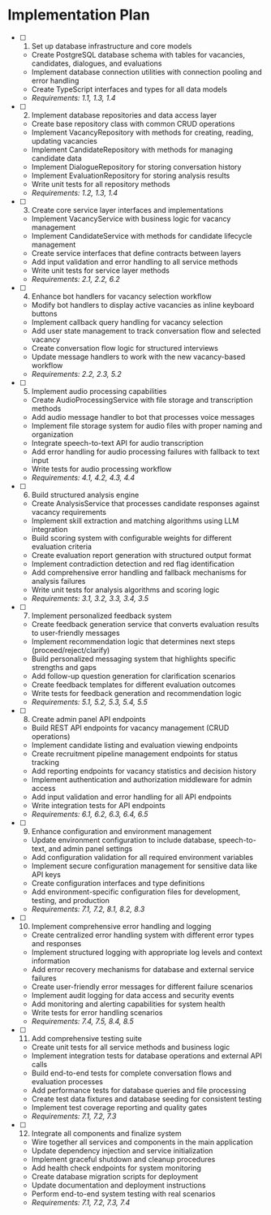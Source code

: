 # Implementation Plan

- [ ] 1. Set up database infrastructure and core models
  - Create PostgreSQL database schema with tables for vacancies, candidates, dialogues, and evaluations
  - Implement database connection utilities with connection pooling and error handling
  - Create TypeScript interfaces and types for all data models
  - _Requirements: 1.1, 1.3, 1.4_

- [ ] 2. Implement database repositories and data access layer
  - Create base repository class with common CRUD operations
  - Implement VacancyRepository with methods for creating, reading, updating vacancies
  - Implement CandidateRepository with methods for managing candidate data
  - Implement DialogueRepository for storing conversation history
  - Implement EvaluationRepository for storing analysis results
  - Write unit tests for all repository methods
  - _Requirements: 1.2, 1.3, 1.4_

- [ ] 3. Create core service layer interfaces and implementations
  - Implement VacancyService with business logic for vacancy management
  - Implement CandidateService with methods for candidate lifecycle management
  - Create service interfaces that define contracts between layers
  - Add input validation and error handling to all service methods
  - Write unit tests for service layer methods
  - _Requirements: 2.1, 2.2, 6.2_

- [ ] 4. Enhance bot handlers for vacancy selection workflow
  - Modify bot handlers to display active vacancies as inline keyboard buttons
  - Implement callback query handling for vacancy selection
  - Add user state management to track conversation flow and selected vacancy
  - Create conversation flow logic for structured interviews
  - Update message handlers to work with the new vacancy-based workflow
  - _Requirements: 2.2, 2.3, 5.2_

- [ ] 5. Implement audio processing capabilities
  - Create AudioProcessingService with file storage and transcription methods
  - Add audio message handler to bot that processes voice messages
  - Implement file storage system for audio files with proper naming and organization
  - Integrate speech-to-text API for audio transcription
  - Add error handling for audio processing failures with fallback to text input
  - Write tests for audio processing workflow
  - _Requirements: 4.1, 4.2, 4.3, 4.4_

- [ ] 6. Build structured analysis engine
  - Create AnalysisService that processes candidate responses against vacancy requirements
  - Implement skill extraction and matching algorithms using LLM integration
  - Build scoring system with configurable weights for different evaluation criteria
  - Create evaluation report generation with structured output format
  - Implement contradiction detection and red flag identification
  - Add comprehensive error handling and fallback mechanisms for analysis failures
  - Write unit tests for analysis algorithms and scoring logic
  - _Requirements: 3.1, 3.2, 3.3, 3.4, 3.5_

- [ ] 7. Implement personalized feedback system
  - Create feedback generation service that converts evaluation results to user-friendly messages
  - Implement recommendation logic that determines next steps (proceed/reject/clarify)
  - Build personalized messaging system that highlights specific strengths and gaps
  - Add follow-up question generation for clarification scenarios
  - Create feedback templates for different evaluation outcomes
  - Write tests for feedback generation and recommendation logic
  - _Requirements: 5.1, 5.2, 5.3, 5.4, 5.5_

- [ ] 8. Create admin panel API endpoints
  - Build REST API endpoints for vacancy management (CRUD operations)
  - Implement candidate listing and evaluation viewing endpoints
  - Create recruitment pipeline management endpoints for status tracking
  - Add reporting endpoints for vacancy statistics and decision history
  - Implement authentication and authorization middleware for admin access
  - Add input validation and error handling for all API endpoints
  - Write integration tests for API endpoints
  - _Requirements: 6.1, 6.2, 6.3, 6.4, 6.5_

- [ ] 9. Enhance configuration and environment management
  - Update environment configuration to include database, speech-to-text, and admin panel settings
  - Add configuration validation for all required environment variables
  - Implement secure configuration management for sensitive data like API keys
  - Create configuration interfaces and type definitions
  - Add environment-specific configuration files for development, testing, and production
  - _Requirements: 7.1, 7.2, 8.1, 8.2, 8.3_

- [ ] 10. Implement comprehensive error handling and logging
  - Create centralized error handling system with different error types and responses
  - Implement structured logging with appropriate log levels and context information
  - Add error recovery mechanisms for database and external service failures
  - Create user-friendly error messages for different failure scenarios
  - Implement audit logging for data access and security events
  - Add monitoring and alerting capabilities for system health
  - Write tests for error handling scenarios
  - _Requirements: 7.4, 7.5, 8.4, 8.5_

- [ ] 11. Add comprehensive testing suite
  - Create unit tests for all service methods and business logic
  - Implement integration tests for database operations and external API calls
  - Build end-to-end tests for complete conversation flows and evaluation processes
  - Add performance tests for database queries and file processing
  - Create test data fixtures and database seeding for consistent testing
  - Implement test coverage reporting and quality gates
  - _Requirements: 7.1, 7.2, 7.3_

- [ ] 12. Integrate all components and finalize system
  - Wire together all services and components in the main application
  - Update dependency injection and service initialization
  - Implement graceful shutdown and cleanup procedures
  - Add health check endpoints for system monitoring
  - Create database migration scripts for deployment
  - Update documentation and deployment instructions
  - Perform end-to-end system testing with real scenarios
  - _Requirements: 7.1, 7.2, 7.3, 7.4_